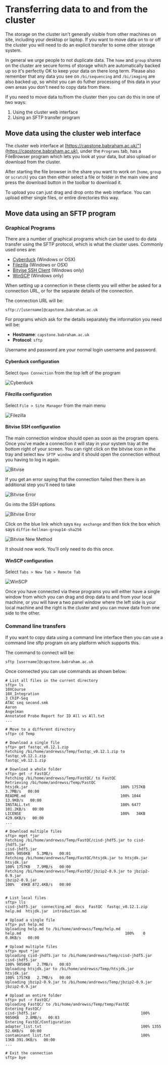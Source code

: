 # Transferring data to and from the cluster
The storage on the cluster isn't generally visible from other machines on site, including your desktop or laptop.  If you want to move data on to or off the cluster you will need to do an explicit transfer to some other storage system.

In general we urge people to not duplicate data.  The ```home``` and ```group``` shares on the cluster are secure forms of storage which are automatically backed up so it's perfectly OK to keep your data on there long term.  Please also remember that any data you see on ```/bi/sequencing``` and ```/bi/imaging``` are also backed up, so whilst you can do futher processing of this data in your own areas you don't need to copy data from there.

If you need to move data to/from the cluster then you can do this in one of two ways:

1. Using the cluster web interface
2. Using an SFTP transfer program

## Move data using the cluster web interface

The cluster web interface at [https://capstone.babraham.ac.uk/"](https://capstone.babraham.ac.uk), under the ```Programs``` tab, has a FileBrowser program which lets you look at your data, but also upload or download from the cluster.

After starting the file browser in the share you want to work on (```home```, ```group``` or ```scratch```) you can then either select a file or folder in the main view and press the download button in the toolbar to download it.

To upload you can just drag and drop onto the web interface.  You can upload either single files, or entire directories this way.

## Move data using an SFTP program

### Graphical Programs
There are a number of graphical programs which can be used to do data transfer using the SFTP protocol, which is what the cluster uses.  Commonly used ones are:

* [Cyberduck](https://cyberduck.io/) (Windows or OSX)
* [Filezilla](https://filezilla-project.org/) (Windows or OSX) 
* [Bitvise SSH Client](https://google.com/) (Windows only)
* [WinSCP](https://winscp.net/) (Windows only)

When setting up a connection in these clients you will either be asked for a connection URL, or for the separate details of the connection.

The connection URL will be:

```
sftp://[username]@capstone.babraham.ac.uk
```

For programs which ask for the details separately the information you need will be:

* **Hostname**: ```capstone.babraham.ac.uk```
* **Protocol**: ```sftp```

Username and password are your normal login username and password.

#### Cyberduck configuration
Select ```Open Connection``` from the top left of the program

![Cyberduck](./images/cyberduck.png)

#### Filezilla configuration
Select ```File > Site Manager``` from the main menu

![Filezilla](./images/filezilla.png)

#### Bitvise SSH configuration
The main connection window should open as soon as the program opens.  Once you've made a connection it will stay in your system tray at the bottom right of your screen.  You can right click on the bitvise icon in the tray and select ```New SFTP window``` and it should open the connection without you having to log in again.

![Bitvise](./images/bitvise.png)

If you get an error saying that the connection failed then there is an additional step you'll need to take

![Bitvise Error](./images/bitvise_error.png)

Go into the SSH options

![Bitvise Error](./images/bitvise_ssh_options.png)

Click on the blue link which says ```Key exchange``` and then tick the box which says ```diffie-hellman-group14-sha256```

![Bitvise New Method](./images/bitvise_new_method.png)

It should now work.  You'll only need to do this once.


#### WinSCP configuration
Select ```Tabs > New Tab > Remote Tab```

![WinSCP](./images/winscp.png)


Once you have connected via these programs you will either have a single window from which you can drag and drop data to and from your local machine, or you will have a two panel window where the left side is your local machine and the right is the cluster and you can move data from one side to the other.


### Command line transfers
If you want to copy data using a command line interface then you can use a command line sftp program on any platform which supports this.

The command to connect will be:

```
sftp [username]@capstone.babraham.ac.uk
```

Once connected you can use commands as shown below:

```
# List all files in the current directory
sftp> ls
10XCourse
10X_Integration
3_ChIP-Seq
ATAC seq second.smk
Aaron
Angelman
Annotated Probe Report for ID All vs All.txt
...

# Move to a different directory
sftp> cd Temp

# Download a single file
sftp> get fastqc_v0.12.1.zip
Fetching /bi/home/andrewss/Temp/fastqc_v0.12.1.zip to fastqc_v0.12.1.zip
fastqc_v0.12.1.zip

# Download a whole folder
sftp> get -r FastQC/
Fetching /bi/home/andrewss/Temp/FastQC/ to FastQC
Retrieving /bi/home/andrewss/Temp/FastQC
htsjdk.jar                                         100% 1757KB   3.7MB/s   00:00    
README.md                                          100% 1044    13.9KB/s   00:00    
INSTALL.txt                                        100% 6477   101.2KB/s   00:00    
LICENSE                                            100%   34KB 429.6KB/s   00:00 
...

# Download multiple files
sftp> mget *jar
Fetching /bi/home/andrewss/Temp/FastQC/cisd-jhdf5.jar to cisd-jhdf5.jar
cisd-jhdf5.jar                                                            100% 9050KB   5.3MB/s   00:01    
Fetching /bi/home/andrewss/Temp/FastQC/htsjdk.jar to htsjdk.jar
htsjdk.jar                                                                100% 1757KB   7.9MB/s   00:00    
Fetching /bi/home/andrewss/Temp/FastQC/jbzip2-0.9.jar to jbzip2-0.9.jar
jbzip2-0.9.jar                                                            100%   49KB 872.4KB/s   00:00


# List local files
sftp> lls
cisd-jhdf5.jar  connecting.md  docs  FastQC  fastqc_v0.12.1.zip  help.md  htsjdk.jar  introduction.md

# Upload a single file
sftp> put help.md
Uploading help.md to /bi/home/andrewss/Temp/help.md
help.md                                              100%    0     0.0KB/s   00:00   

# Upload multiple files
sftp> mput *jar
Uploading cisd-jhdf5.jar to /bi/home/andrewss/Temp/cisd-jhdf5.jar
cisd-jhdf5.jar                                                                 100% 9050KB   2.7MB/s   00:03    
Uploading htsjdk.jar to /bi/home/andrewss/Temp/htsjdk.jar
htsjdk.jar                                                                     100% 1757KB   2.7MB/s   00:00    
Uploading jbzip2-0.9.jar to /bi/home/andrewss/Temp/jbzip2-0.9.jar
jbzip2-0.9.jar   

# Upload an entire folder
sftp> put -r FastQC/
Uploading FastQC/ to /bi/home/andrewss/Temp/temp/FastQC
Entering FastQC/
cisd-jhdf5.jar                                              100% 9050KB   2.8MB/s   00:03    
Entering FastQC/Configuration
adapter_list.txt                                            100% 1355    52.6KB/s   00:00    
contaminant_list.txt                                        100%   13KB 391.9KB/s   00:00 
...

# Exit the connection
sftp> bye
```

